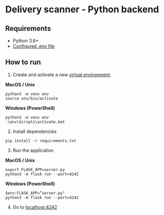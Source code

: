 # Delivery scanner - Python backend

## Requirements

- Python 3.6+
- [Configured .env file](../../README.md)

## How to run

1. Create and activate a new [virtual environment](https://docs.python.org/fr/3/library/venv.html).

**MacOS / Unix**

```
python3 -m venv env
source env/bin/activate
```

**Windows (PowerShell)**

```
python3 -m venv env
.\env\Scripts\activate.bat
```

2. Install dependencies

```
pip install -r requirements.txt
```

3. Run the application

**MacOS / Unix**

```
export FLASK_APP=server.py
python3 -m flask run --port=4242
```

**Windows (PowerShell)**

```
$env:FLASK_APP=“server.py"
python3 -m flask run --port=4242
```

4. Go to [localhost:4242](http://localhost:4242)
